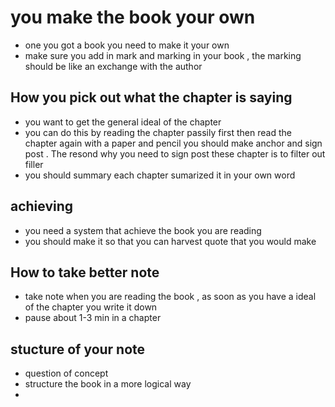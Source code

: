 
# you make the book your own 
- one you got a book you need to make it your own 
- make sure you add in mark and marking in your book , the marking should be  like an exchange with the author 
##  How you pick out what the chapter is saying 
- you want to get the general ideal of the chapter 
- you can do this by reading the chapter passily first then read the chapter again with a paper and pencil you should make anchor and sign post . The resond why you need to sign post these chapter is to filter out filler 
- you should summary each chapter sumarized it in your own word 
## achieving 
- you need a system that achieve the book you are reading 
- you should make it so that you can harvest quote  that you would make 
## How to take better note 
- take note when you are reading the book , as soon as you have a ideal of the chapter you write it down 
- pause about 1-3 min in a chapter 
## stucture of your note 
- question of concept 
- structure the book in a more logical way 
- 